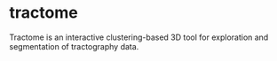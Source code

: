 tractome
========

Tractome is an interactive clustering-based 3D tool for exploration and segmentation of tractography data.
